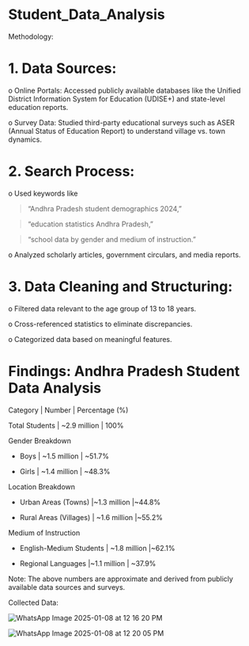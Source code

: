 # Student_Data_Analysis

Methodology:

# 1.	Data Sources:

o	Online Portals: Accessed publicly available databases like the Unified District Information System for Education (UDISE+) and state-level education reports.

o	Survey Data: Studied third-party educational surveys such as ASER (Annual Status of Education Report) to understand village vs. town dynamics.

# 2.	Search Process:

o	Used keywords like

>“Andhra Pradesh student demographics 2024,”

>“education statistics Andhra Pradesh,”

> “school data by gender and medium of instruction.”

o	Analyzed scholarly articles, government circulars, and media reports.


# 3.	Data Cleaning and Structuring:

o	Filtered data relevant to the age group of 13 to 18 years.

o	Cross-referenced statistics to eliminate discrepancies.

o	Categorized data based on meaningful features.


# Findings: Andhra Pradesh Student Data Analysis

Category                 |	Number                 |	Percentage (%)

Total Students	         | ~2.9 million	           |   100%

Gender Breakdown	

- Boys
                         |   ~1.5 million	        |      ~51.7%

- Girls	                 |   ~1.4 million	        |   ~48.3%

Location Breakdown		

- Urban Areas (Towns)	    |~1.3 million	          |~44.8%

- Rural Areas (Villages)	|  ~1.6 million	         |~55.2%

Medium of Instruction		

- English-Medium Students  |	~1.8 million	        |~62.1%

- Regional Languages	      |~1.1 million            |	~37.9%


Note: The above numbers are approximate and derived from publicly available data sources and surveys.

Collected Data:

![WhatsApp Image 2025-01-08 at 12 16 20 PM](https://github.com/user-attachments/assets/00229307-a0a3-4aaa-820f-738415bee733)

![WhatsApp Image 2025-01-08 at 12 20 05 PM](https://github.com/user-attachments/assets/8792386d-85dc-4653-b801-3e0c718b1fd2)



